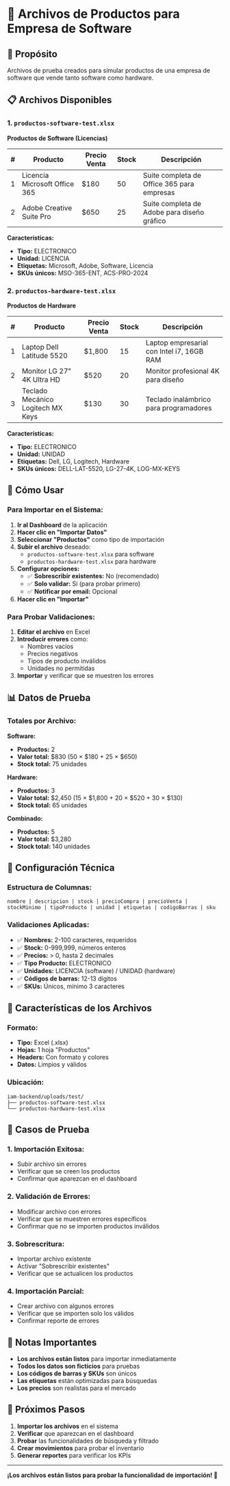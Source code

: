 # 📁 Archivos de Productos para Empresa de Software

## 🎯 Propósito
Archivos de prueba creados para simular productos de una empresa de software que vende tanto software como hardware.

## 📋 Archivos Disponibles

### 1. `productos-software-test.xlsx`
**Productos de Software (Licencias)**

| # | Producto | Precio Venta | Stock | Descripción |
|---|----------|--------------|-------|-------------|
| 1 | Licencia Microsoft Office 365 | $180 | 50 | Suite completa de Office 365 para empresas |
| 2 | Adobe Creative Suite Pro | $650 | 25 | Suite completa de Adobe para diseño gráfico |

**Características:**
- **Tipo:** ELECTRONICO
- **Unidad:** LICENCIA
- **Etiquetas:** Microsoft, Adobe, Software, Licencia
- **SKUs únicos:** MSO-365-ENT, ACS-PRO-2024

### 2. `productos-hardware-test.xlsx`
**Productos de Hardware**

| # | Producto | Precio Venta | Stock | Descripción |
|---|----------|--------------|-------|-------------|
| 1 | Laptop Dell Latitude 5520 | $1,800 | 15 | Laptop empresarial con Intel i7, 16GB RAM |
| 2 | Monitor LG 27" 4K Ultra HD | $520 | 20 | Monitor profesional 4K para diseño |
| 3 | Teclado Mecánico Logitech MX Keys | $130 | 30 | Teclado inalámbrico para programadores |

**Características:**
- **Tipo:** ELECTRONICO
- **Unidad:** UNIDAD
- **Etiquetas:** Dell, LG, Logitech, Hardware
- **SKUs únicos:** DELL-LAT-5520, LG-27-4K, LOG-MX-KEYS

## 🚀 Cómo Usar

### Para Importar en el Sistema:

1. **Ir al Dashboard** de la aplicación
2. **Hacer clic en "Importar Datos"**
3. **Seleccionar "Productos"** como tipo de importación
4. **Subir el archivo** deseado:
   - `productos-software-test.xlsx` para software
   - `productos-hardware-test.xlsx` para hardware
5. **Configurar opciones:**
   - ✅ **Sobrescribir existentes:** No (recomendado)
   - ✅ **Solo validar:** Sí (para probar primero)
   - ✅ **Notificar por email:** Opcional
6. **Hacer clic en "Importar"**

### Para Probar Validaciones:

1. **Editar el archivo** en Excel
2. **Introducir errores** como:
   - Nombres vacíos
   - Precios negativos
   - Tipos de producto inválidos
   - Unidades no permitidas
3. **Importar** y verificar que se muestren los errores

## 📊 Datos de Prueba

### Totales por Archivo:

**Software:**
- **Productos:** 2
- **Valor total:** $830 (50 × $180 + 25 × $650)
- **Stock total:** 75 unidades

**Hardware:**
- **Productos:** 3
- **Valor total:** $2,450 (15 × $1,800 + 20 × $520 + 30 × $130)
- **Stock total:** 65 unidades

**Combinado:**
- **Productos:** 5
- **Valor total:** $3,280
- **Stock total:** 140 unidades

## 🔧 Configuración Técnica

### Estructura de Columnas:
```excel
nombre | descripcion | stock | precioCompra | precioVenta | stockMinimo | tipoProducto | unidad | etiquetas | codigoBarras | sku
```

### Validaciones Aplicadas:
- ✅ **Nombres:** 2-100 caracteres, requeridos
- ✅ **Stock:** 0-999,999, números enteros
- ✅ **Precios:** > 0, hasta 2 decimales
- ✅ **Tipo Producto:** ELECTRONICO
- ✅ **Unidades:** LICENCIA (software) / UNIDAD (hardware)
- ✅ **Códigos de barras:** 12-13 dígitos
- ✅ **SKUs:** Únicos, mínimo 3 caracteres

## 🎨 Características de los Archivos

### Formato:
- **Tipo:** Excel (.xlsx)
- **Hojas:** 1 hoja "Productos"
- **Headers:** Con formato y colores
- **Datos:** Limpios y válidos

### Ubicación:
```
iam-backend/uploads/test/
├── productos-software-test.xlsx
└── productos-hardware-test.xlsx
```

## 🧪 Casos de Prueba

### 1. **Importación Exitosa:**
- Subir archivo sin errores
- Verificar que se creen los productos
- Confirmar que aparezcan en el dashboard

### 2. **Validación de Errores:**
- Modificar archivo con errores
- Verificar que se muestren errores específicos
- Confirmar que no se importen productos inválidos

### 3. **Sobrescritura:**
- Importar archivo existente
- Activar "Sobrescribir existentes"
- Verificar que se actualicen los productos

### 4. **Importación Parcial:**
- Crear archivo con algunos errores
- Verificar que se importen solo los válidos
- Confirmar reporte de errores

## 📝 Notas Importantes

- **Los archivos están listos** para importar inmediatamente
- **Todos los datos son ficticios** para pruebas
- **Los códigos de barras y SKUs** son únicos
- **Las etiquetas** están optimizadas para búsquedas
- **Los precios** son realistas para el mercado

## 🎯 Próximos Pasos

1. **Importar los archivos** en el sistema
2. **Verificar** que aparezcan en el dashboard
3. **Probar** las funcionalidades de búsqueda y filtrado
4. **Crear movimientos** para probar el inventario
5. **Generar reportes** para verificar los KPIs

---

**¡Los archivos están listos para probar la funcionalidad de importación! 🚀** 